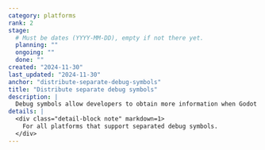 ```yaml
---
category: platforms
rank: 2
stage:
  # Must be dates (YYYY-MM-DD), empty if not there yet.
  planning: ""
  ongoing: ""
  done: ""
created: "2024-11-30"
last_updated: "2024-11-30"
anchor: "distribute-separate-debug-symbols"
title: "Distribute separate debug symbols"
description: |
  Debug symbols allow developers to obtain more information when Godot crashes or logs an error. Currently, developers will only have debug symbols if they compile the engine from scratch. By distributing debug symbols for the official builds, developers would be able to easily diagnose crashes without making a custom build of the engine.
details: |
  <div class="detail-block note" markdown=1>
    For all platforms that support separated debug symbols.
  </div>
---
```

